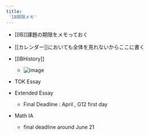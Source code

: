 ```yaml
---
title:
 'IB期限メモ'
---
```


- [[IB]]課題の期限をメモっておく
- [[カレンダー]]においても全体を見れないからここに書く


- [[IBHistory]]
    - ![image](https://gyazo.com/97c85bc4b95783462a01b59fcbc90623/thumb/1000)

- TOK Essay


- Extended Essay
    - Final Deadline : April , G12 first day

- Math IA
    - final deadline around June 21
